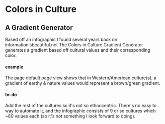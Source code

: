 # Colors in Culture
## A Gradient Generator

Based off an infographic I found several years back on informationisbeautiful.net
The Colors in Culture Gradient Generator generates a gradient based off cultural values and their corresponding color.

#### example
The page default page view shows that in Western/American culture(s), a gradient of earthy & nature values would represent a brown/green gradient.

#### to-do
Add the rest of the cultures so it's not so ethnocentric.
There's no easy to way to automate it, and the infographic consists of 9 or so cultures which ~80 values each (so it's not something I look forward to doing).
